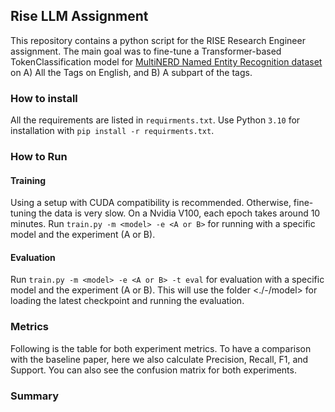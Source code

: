 ## Rise LLM Assignment
This repository contains a python script for the RISE Research Engineer assignment. The main goal was to fine-tune a Transformer-based TokenClassification model for [MultiNERD Named Entity Recognition dataset](https://huggingface.co/datasets/Babelscape/multinerd?row=17) on A) All the Tags on English, and B) A subpart of the tags.

### How to install
All the requirements are listed in `requirments.txt`. Use Python `3.10` for installation with `pip install -r requirments.txt`.

### How to Run
#### Training
Using a setup with CUDA compatibility is recommended. Otherwise, fine-tuning the data is very slow. On a Nvidia V100, each epoch takes around 10 minutes.
Run `train.py -m <model> -e <A or B>` for running with a specific model and the experiment (A or B).

#### Evaluation
Run `train.py -m <model> -e <A or B> -t eval` for evaluation with a specific model and the experiment (A or B). This will use the folder <./<model>-<experiment>/model> for loading the latest checkpoint and running the evaluation.

### Metrics
Following is the table for both experiment metrics. To have a comparison with the baseline paper, here we also calculate Precision, Recall, F1, and Support. You can also see the confusion matrix for both experiments.

### Summary

###
